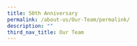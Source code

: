 ```yaml
---
title: 50th Anniversary
permalink: /about-us/Our-Team/permalink/
description: ""
third_nav_title: Our Team
---
```


